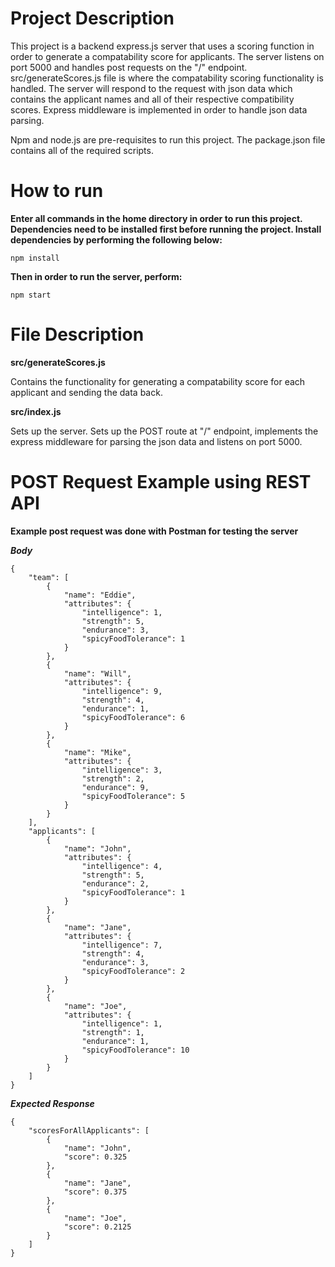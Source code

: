 # Project Description

This project is a backend express.js server that uses a scoring function in order to generate a compatability score for applicants. The server listens on port 5000 and handles post requests on the "/" endpoint. src/generateScores.js file is where the compatability scoring functionality is handled. The server will respond to the request with json data which contains the applicant names and all of their respective compatibility scores. Express middleware is implemented in order to handle json data parsing.

Npm and node.js are pre-requisites to run this project. The package.json file contains all of the required scripts.

# How to run

**Enter all commands in the home directory in order to run this project. Dependencies need to be installed first before running the project. Install dependencies by performing the following below:**

```
npm install
```

**Then in order to run the server, perform:**

```
npm start
```

# File Description

**src/generateScores.js**

Contains the functionality for generating a compatability score for each applicant and sending the data back.

**src/index.js**

Sets up the server. Sets up the POST route at "/" endpoint, implements the express middleware for parsing the json data and listens on port 5000.

# POST Request Example using REST API

**Example post request was done with Postman for testing the server**

**_Body_**

```
{
    "team": [
        {
            "name": "Eddie",
            "attributes": {
                "intelligence": 1,
                "strength": 5,
                "endurance": 3,
                "spicyFoodTolerance": 1
            }
        },
        {
            "name": "Will",
            "attributes": {
                "intelligence": 9,
                "strength": 4,
                "endurance": 1,
                "spicyFoodTolerance": 6
            }
        },
        {
            "name": "Mike",
            "attributes": {
                "intelligence": 3,
                "strength": 2,
                "endurance": 9,
                "spicyFoodTolerance": 5
            }
        }
    ],
    "applicants": [
        {
            "name": "John",
            "attributes": {
                "intelligence": 4,
                "strength": 5,
                "endurance": 2,
                "spicyFoodTolerance": 1
            }
        },
        {
            "name": "Jane",
            "attributes": {
                "intelligence": 7,
                "strength": 4,
                "endurance": 3,
                "spicyFoodTolerance": 2
            }
        },
        {
            "name": "Joe",
            "attributes": {
                "intelligence": 1,
                "strength": 1,
                "endurance": 1,
                "spicyFoodTolerance": 10
            }
        }
    ]
}
```

**_Expected Response_**

```
{
    "scoresForAllApplicants": [
        {
            "name": "John",
            "score": 0.325
        },
        {
            "name": "Jane",
            "score": 0.375
        },
        {
            "name": "Joe",
            "score": 0.2125
        }
    ]
}
```